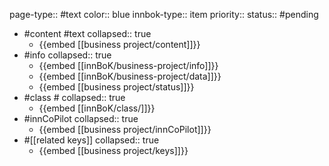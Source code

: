 page-type:: #text
color:: blue
innbok-type:: item
priority:: 
status:: #pending

- #content #text
  collapsed:: true
	- {{embed [[business project/content]]}}
- #info
  collapsed:: true
	- {{embed [[innBoK/business-project/info]]}}
	- {{embed [[innBoK/business-project/data]]}}
	- {{embed [[business project/status]]}}
- #class #
  collapsed:: true
	- {{embed [[innBoK/class/]]}}
- #innCoPilot
  collapsed:: true
	- {{embed [[business project/innCoPilot]]}}
- #[[related keys]]
  collapsed:: true
	- {{embed [[business project/keys]]}}












